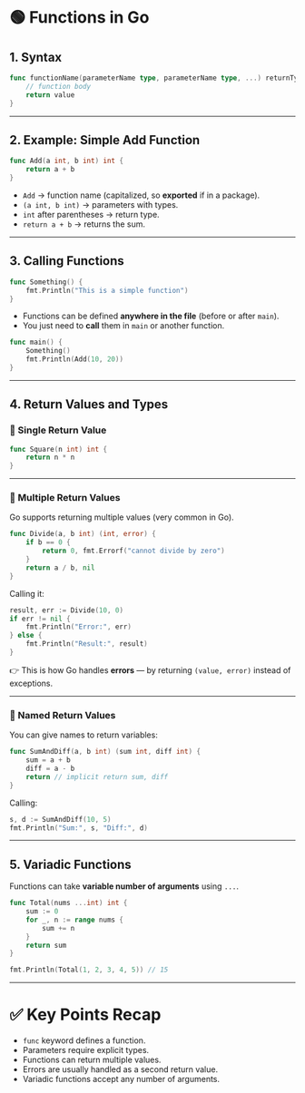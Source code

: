 # 🟢 Functions in Go

## 1. Syntax

```go
func functionName(parameterName type, parameterName type, ...) returnType {
    // function body
    return value
}
```

---

## 2. Example: Simple Add Function

```go
func Add(a int, b int) int {
    return a + b
}
```

* `Add` → function name (capitalized, so **exported** if in a package).
* `(a int, b int)` → parameters with types.
* `int` after parentheses → return type.
* `return a + b` → returns the sum.

---

## 3. Calling Functions

```go
func Something() {
    fmt.Println("This is a simple function")
}
```

* Functions can be defined **anywhere in the file** (before or after `main`).
* You just need to **call** them in `main` or another function.

```go
func main() {
    Something()
    fmt.Println(Add(10, 20))
}
```

---

## 4. Return Values and Types

### 🔹 Single Return Value

```go
func Square(n int) int {
    return n * n
}
```

---

### 🔹 Multiple Return Values

Go supports returning multiple values (very common in Go).

```go
func Divide(a, b int) (int, error) {
    if b == 0 {
        return 0, fmt.Errorf("cannot divide by zero")
    }
    return a / b, nil
}
```

Calling it:

```go
result, err := Divide(10, 0)
if err != nil {
    fmt.Println("Error:", err)
} else {
    fmt.Println("Result:", result)
}
```

👉 This is how Go handles **errors** — by returning `(value, error)` instead of exceptions.

---

### 🔹 Named Return Values

You can give names to return variables:

```go
func SumAndDiff(a, b int) (sum int, diff int) {
    sum = a + b
    diff = a - b
    return // implicit return sum, diff
}
```

Calling:

```go
s, d := SumAndDiff(10, 5)
fmt.Println("Sum:", s, "Diff:", d)
```

---

## 5. Variadic Functions

Functions can take **variable number of arguments** using `...`.

```go
func Total(nums ...int) int {
    sum := 0
    for _, n := range nums {
        sum += n
    }
    return sum
}

fmt.Println(Total(1, 2, 3, 4, 5)) // 15
```

---

# ✅ Key Points Recap

* `func` keyword defines a function.
* Parameters require explicit types.
* Functions can return multiple values.
* Errors are usually handled as a second return value.
* Variadic functions accept any number of arguments.

